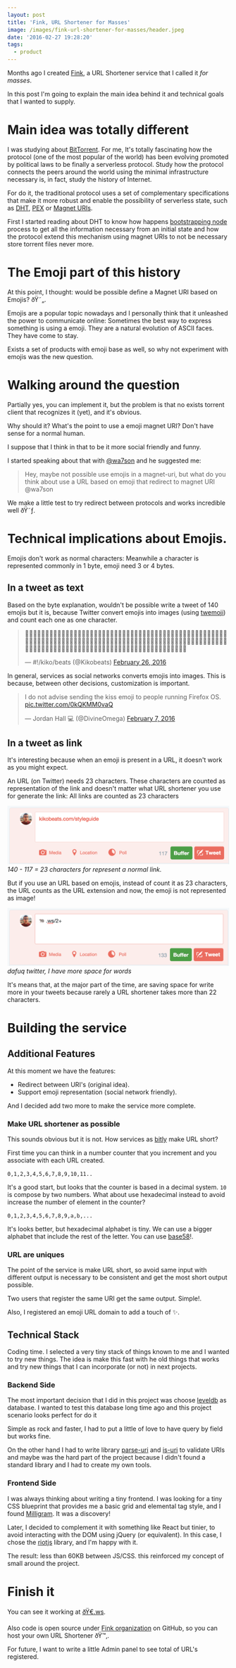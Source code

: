 ```yaml
---
layout: post
title: 'Fink, URL Shortener for Masses'
image: /images/fink-url-shortener-for-masses/header.jpeg
date: '2016-02-27 19:28:20'
tags:
  - product
---
```


Months ago I created [Fink](http://xn--rn8h.ws/), a URL Shortener service that I called it *for masses*.

In this post I'm going to explain the main idea behind it and technical goals that I wanted to supply.

# Main idea was totally different

I was studying about [BitTorrent](https://en.wikipedia.org/wiki/BitTorrent). For me, It's totally fascinating how the protocol (one of the most popular of the world) has been evolving promoted by political laws to be finally a serverless protocol. Study how  the protocol connects the peers around the world using the minimal infrastructure necessary is, in fact, study the history of Internet.

For do it, the traditional protocol uses a set of complementary specifications that make it more robust and enable the possibility of serverless state, such as [DHT](http://engineering.bittorrent.com/2013/01/22/bittorrent-tech-talks-dht/), [PEX](https://en.wikipedia.org/wiki/Peer_exchange) or [Magnet URIs](https://es.wikipedia.org/wiki/Magnet).

First I started reading about DHT to know how happens [bootstrapping node](https://en.wikipedia.org/wiki/Bootstrapping_node) process to get all the information necessary from an initial state and how the protocol extend this mechanism using magnet URIs to not be necessary store torrent files never more.

# The Emoji part of this history

At this point, I thought: would be possible define a Magnet URI based on Emojis? ðŸ˜„.

Emojis are a popular topic nowadays and I personally think that it unleashed the power to communicate online: Sometimes the best way to express something is using a emoji. They are a natural evolution of ASCII faces. They have come to stay.

Exists a set of products with emoji base as well, so why not experiment with emojis was the new question.

# Walking around the question

Partially yes, you can implement it, but the problem is that no exists torrent client that recognizes it (yet), and it's obvious. 

Why should it? What's the point to use a emoji magnet URI? Don't have sense for a normal human.

I suppose that I think in that to be it more social friendly and funny.

I started speaking about that with [@wa7son](https://x.com/wa7son) and he suggested me:

> Hey, maybe not possible use emojis in a magnet-uri, but what do you think about use a URL based on emoji that redirect to magnet URI <span>@wa7son</span>

We make a little test to try redirect between protocols and works incredible well ðŸ˜ƒ.

# Technical implications about Emojis.

Emojis don't work as normal characters: Meanwhile a character is represented commonly in 1 byte, emoji need 3 or 4 bytes.

## In a tweet as text

Based on the byte explanation, wouldn't be possible write a tweet of 140 emojis but it is, because Twitter convert emojis into images (using [twemoji](https://github.com/twitter/twemoji)) and count each one as one character.

<blockquote class="twitter-tweet"><p lang="art" dir="ltr">🐀🐀🐀🐀🐀🐀🐀🐀🐀🐀🐀🐀🐀🐀🐀🐀🐀🐀🐀🐀🐀🐀🐀🐀🐀🐀🐀🐀🐀🐀🐀🐀🐀🐀🐀🐀🐀🐀🐀🐀🐀🐀🐀🐀🐀🐀🐀🐀🐀🐀🐀🐀🐀🐀🐀🐀🐀🐀🐀🐀🐀🐀🐀🐀🐀🐀🐀🐀🐀🐀🐀🐀🐀🐀🐀🐀🐀🐀🐀🐀🐀🐀🐀🐀🐀🐀🐀🐀🐀🐀🐀🐀🐀🐀🐀🐀🐀🐀🐀🐀🐀🐀🐀🐀🐀🐀🐀🐀🐀🐀🐀🐀🐀🐀🐀🐀🐀🐀🐀🐀🐀🐀🐀🐀🐀🐀🐀🐀🐀🐀🐀🐀🐀🐀🐀🐀🐀🐀🐀🐀</p>&mdash; #!/kiko/beats (@Kikobeats) <a href="https://x.com/Kikobeats/status/703168977254494209?ref_src=twsrc%5Etfw">February 26, 2016</a></blockquote> <script async src="https://platform.twitter.com/widgets.js" charset="utf-8"></script>

In general, services as social networks converts emojis into images. This is because, between other decisions, customization is important.

<blockquote class="twitter-tweet"><p lang="en" dir="ltr">I do not advise sending the kiss emoji to people running Firefox OS. <a href="https://t.co/0kQKMM0vaQ">pic.twitter.com/0kQKMM0vaQ</a></p>&mdash; Jordan Hall 💻 (@DivineOmega) <a href="https://x.com/DivineOmega/status/696470046533619712?ref_src=twsrc%5Etfw">February 7, 2016</a></blockquote> <script async src="https://platform.twitter.com/widgets.js" charset="utf-8"></script>

## In a tweet as link

It's interesting because when an emoji is present in a URL, it doesn't work as you might expect.

An URL (on Twitter) needs 23 characters. These characters are counted as representation of the link and doesn't matter what URL shortener you use for generate the link: All links are counted as 23 characters

![](/images/fink-url-shortener-for-masses/enzwro5.png)
*140 - 117 = 23 characters for represent a normal link.*

But if you use an URL based on emojis, instead of count it as 23 characters, the URL counts as the URL extension and now, the emoji is not represented as image!

![](/images/fink-url-shortener-for-masses/gh7eo4v.png)
*dafuq twitter, I have more space for words*

It's means that, at the major part of the time, are saving space for write more in your tweets because rarely a URL shortener takes more than 22 characters.

# Building the service

## Additional Features

At this moment we have the features:

- Redirect between URI's (original idea).
- Support emoji representation (social network friendly).

And I decided add two more to make the service more complete.

### Make URL shortener as possible

This sounds obvious but it is not. How services as [bitly](http://bit.ly) make URL short?

First time you can think in a number counter that you increment and you associate with each URL created.

```
0,1,2,3,4,5,6,7,8,9,10,11..
```

It's a good start, but looks that the counter is based in a decimal system. `10` is compose by two numbers. What about use hexadecimal instead to avoid increase the number of element in the counter?

```
0,1,2,3,4,5,6,7,8,9,a,b,...
```

It's looks better, but hexadecimal alphabet is tiny. We can use a bigger alphabet that include the rest of the letter. You can use [base58](https://en.wikipedia.org/wiki/Base58)!.

### URL are uniques

The point of the service is make URL short, so avoid same input with different output is necessary to be consistent and get the most short output possible.

Two users that register the same URI get the same output. Simple!.

Also, I registered an emoji URL domain to add a touch of ✨.

## Technical Stack

Coding time. I selected a very tiny stack of things known to me and I wanted to try new things. The idea is make this fast with he old things that works and try new things that I can incorporate (or not) in next projects.

### Backend Side

The most important decision that I did in this project was choose [leveldb](https://github.com/Level/levelup) as database. I wanted to test this database long time ago and this project scenario looks perfect for do it

Simple as rock and faster, I had to put a little of love to have query by field but works fine.

On the other hand I had to write library [parse-uri](https://github.com/Kikobeats/parse-uri) and [is-uri](https://github.com/Kikobeats/is-uri) to validate URIs and maybe was the hard part of the project because I didn't found a standard library and I had to create my own tools.

### Frontend Side

I was always thinking about writing a tiny frontend. I was looking for a tiny CSS blueprint that provides me a basic grid and elemental tag style, and I found [Milligram](https://milligram.github.io/). It was a discovery!

Later, I decided to complement it with something like React but tinier, to avoid interacting with the DOM using jQuery (or equivalent). In this case, I chose the [riotjs](http://riotjs.com/) library, and I'm happy with it.

The result: less than 60KB between JS/CSS. this reinforced my concept of small around the project.

# Finish it

You can see it working at [ðŸ€.ws](http://xn--rn8h.ws/).

Also code is open source under [Fink organization](https://github.com/finkhq) on GitHub, so you can host your own URL Shortener ðŸ™‚.

For future, I want to write a little Admin panel to see total of URL's registered.
